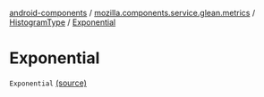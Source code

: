 [android-components](../../index.md) / [mozilla.components.service.glean.metrics](../index.md) / [HistogramType](index.md) / [Exponential](./-exponential.md)

# Exponential

`Exponential` [(source)](https://github.com/mozilla-mobile/android-components/blob/master/components/service/glean/src/main/java/mozilla/components/service/glean/metrics/HistogramType.kt#L12)